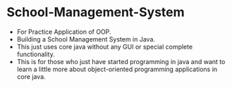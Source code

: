 # School-Management-System

- For Practice Application of OOP.
- Building a School Management System in Java.
- This just uses core java without any GUI or special complete functionality. 
- This is for those who just have started programming in java and want to learn a little more about object-oriented programming applications in core java.
